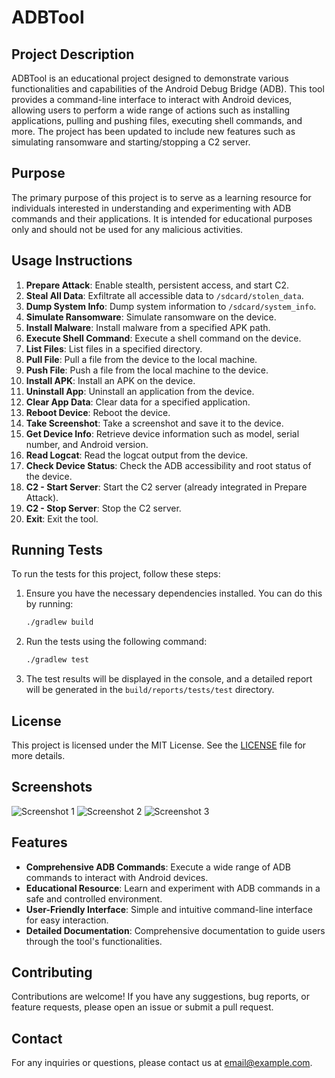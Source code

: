 # ADBTool

## Project Description

ADBTool is an educational project designed to demonstrate various functionalities and capabilities of the Android Debug Bridge (ADB). This tool provides a command-line interface to interact with Android devices, allowing users to perform a wide range of actions such as installing applications, pulling and pushing files, executing shell commands, and more. The project has been updated to include new features such as simulating ransomware and starting/stopping a C2 server.

## Purpose

The primary purpose of this project is to serve as a learning resource for individuals interested in understanding and experimenting with ADB commands and their applications. It is intended for educational purposes only and should not be used for any malicious activities.

## Usage Instructions

1. **Prepare Attack**: Enable stealth, persistent access, and start C2.
2. **Steal All Data**: Exfiltrate all accessible data to `/sdcard/stolen_data`.
3. **Dump System Info**: Dump system information to `/sdcard/system_info`.
4. **Simulate Ransomware**: Simulate ransomware on the device.
5. **Install Malware**: Install malware from a specified APK path.
6. **Execute Shell Command**: Execute a shell command on the device.
7. **List Files**: List files in a specified directory.
8. **Pull File**: Pull a file from the device to the local machine.
9. **Push File**: Push a file from the local machine to the device.
10. **Install APK**: Install an APK on the device.
11. **Uninstall App**: Uninstall an application from the device.
12. **Clear App Data**: Clear data for a specified application.
13. **Reboot Device**: Reboot the device.
14. **Take Screenshot**: Take a screenshot and save it to the device.
15. **Get Device Info**: Retrieve device information such as model, serial number, and Android version.
16. **Read Logcat**: Read the logcat output from the device.
17. **Check Device Status**: Check the ADB accessibility and root status of the device.
18. **C2 - Start Server**: Start the C2 server (already integrated in Prepare Attack).
19. **C2 - Stop Server**: Stop the C2 server.
20. **Exit**: Exit the tool.

## Running Tests

To run the tests for this project, follow these steps:

1. Ensure you have the necessary dependencies installed. You can do this by running:
   ```sh
   ./gradlew build
   ```

2. Run the tests using the following command:
   ```sh
   ./gradlew test
   ```

3. The test results will be displayed in the console, and a detailed report will be generated in the `build/reports/tests/test` directory.

## License

This project is licensed under the MIT License. See the [LICENSE](LICENSE) file for more details.

## Screenshots

![Screenshot 1](images/screenshot1.png)
![Screenshot 2](images/screenshot2.png)
![Screenshot 3](images/screenshot3.png)

## Features

- **Comprehensive ADB Commands**: Execute a wide range of ADB commands to interact with Android devices.
- **Educational Resource**: Learn and experiment with ADB commands in a safe and controlled environment.
- **User-Friendly Interface**: Simple and intuitive command-line interface for easy interaction.
- **Detailed Documentation**: Comprehensive documentation to guide users through the tool's functionalities.

## Contributing

Contributions are welcome! If you have any suggestions, bug reports, or feature requests, please open an issue or submit a pull request.

## Contact

For any inquiries or questions, please contact us at [email@example.com](mailto:email@example.com).
